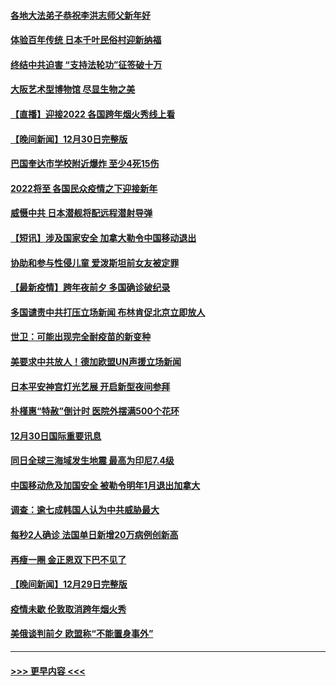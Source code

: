 #### [各地大法弟子恭祝李洪志师父新年好](../pages/prog202/a103308618.md?t=12312350) 
#### [体验百年传统 日本千叶民俗村迎新纳福](../pages/prog202/a103308484.md?t=12312350) 
#### [终结中共迫害 “支持法轮功”征签破十万](../pages/prog202/a103308597.md?t=12312350) 
#### [大阪艺术型博物馆 尽显生物之美](../pages/prog202/a103308384.md?t=12312350) 
#### [【直播】迎接2022 各国跨年烟火秀线上看](../pages/prog202/a103308120.md?t=12312350) 
#### [【晚间新闻】12月30日完整版](../pages/prog202/a103307967.md?t=12312350) 
#### [巴国奎达市学校附近爆炸 至少4死15伤](../pages/prog202/a103307970.md?t=12312350) 
#### [2022将至 各国民众疫情之下迎接新年](../pages/prog202/a103307787.md?t=12312350) 
#### [威慑中共 日本潜舰将配远程潜射导弹](../pages/prog202/a103307756.md?t=12312350) 
#### [【短讯】涉及国家安全 加拿大勒令中国移动退出](../pages/prog202/a103307497.md?t=12312350) 
#### [协助和参与性侵儿童 爱泼斯坦前女友被定罪](../pages/prog202/a103307555.md?t=12312350) 
#### [【最新疫情】跨年夜前夕 多国确诊破纪录](../pages/prog202/a103307514.md?t=12312350) 
#### [多国谴责中共打压立场新闻 布林肯促北京立即放人](../pages/prog202/a103307473.md?t=12312350) 
#### [世卫：可能出现完全耐疫苗的新变种](../pages/prog202/a103306914.md?t=12312350) 
#### [美要求中共放人！德加欧盟UN声援立场新闻](../pages/prog202/a103306865.md?t=12312350) 
#### [日本平安神宫灯光艺展 开启新型夜间参拜](../pages/prog202/a103306858.md?t=12312350) 
#### [朴槿惠“特赦”倒计时 医院外摆满500个花环](../pages/prog202/a103306880.md?t=12312350) 
#### [12月30日国际重要讯息](../pages/prog202/a103306852.md?t=12312350) 
#### [同日全球三海域发生地震 最高为印尼7.4级](../pages/prog202/a103306790.md?t=12312350) 
#### [中国移动危及加国安全 被勒令明年1月退出加拿大](../pages/prog202/a103306816.md?t=12312350) 
#### [调查：逾七成韩国人认为中共威胁最大](../pages/prog202/a103306785.md?t=12312350) 
#### [每秒2人确诊 法国单日新增20万病例创新高](../pages/prog202/a103306694.md?t=12312350) 
#### [再瘦一圈 金正恩双下巴不见了](../pages/prog202/a103306683.md?t=12312350) 
#### [【晚间新闻】12月29日完整版](../pages/prog202/a103306559.md?t=12312350) 
#### [疫情未歇 伦敦取消跨年烟火秀](../pages/prog202/a103306668.md?t=12312350) 
#### [美俄谈判前夕 欧盟称“不能置身事外”](../pages/prog202/a103306644.md?t=12312350) 

----
#### [ >>> 更早内容 <<< ](../indexes/prog202-earlier.md)
